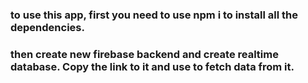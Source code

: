 ### to use this app, first you need to use npm i to install all the dependencies. 
### then create new firebase backend and create realtime database. Copy the link to it and use to fetch data from it. 
